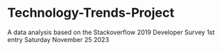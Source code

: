 # Technology-Trends-Project
A data analysis based on the Stackoverflow 2019 Developer Survey
1st entry Saturday November 25 2023
